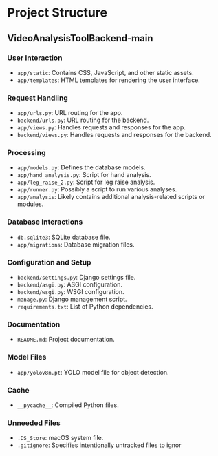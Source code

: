 # Project Structure

## VideoAnalysisToolBackend-main

### User Interaction
- `app/static`: Contains CSS, JavaScript, and other static assets.
- `app/templates`: HTML templates for rendering the user interface.

### Request Handling
- `app/urls.py`: URL routing for the app.
- `backend/urls.py`: URL routing for the backend.
- `app/views.py`: Handles requests and responses for the app.
- `backend/views.py`: Handles requests and responses for the backend.

### Processing
- `app/models.py`: Defines the database models.
- `app/hand_analysis.py`: Script for hand analysis.
- `app/leg_raise_2.py`: Script for leg raise analysis.
- `app/runner.py`: Possibly a script to run various analyses.
- `app/analysis`: Likely contains additional analysis-related scripts or modules.

### Database Interactions
- `db.sqlite3`: SQLite database file.
- `app/migrations`: Database migration files.

### Configuration and Setup
- `backend/settings.py`: Django settings file.
- `backend/asgi.py`: ASGI configuration.
- `backend/wsgi.py`: WSGI configuration.
- `manage.py`: Django management script.
- `requirements.txt`: List of Python dependencies.

### Documentation
- `README.md`: Project documentation.

### Model Files
- `app/yolov8n.pt`: YOLO model file for object detection.

### Cache
- `__pycache__`: Compiled Python files.

### Unneeded Files
- `.DS_Store`: macOS system file.
- `.gitignore`: Specifies intentionally untracked files to ignor

